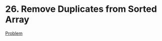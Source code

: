 # 26. Remove Duplicates from Sorted Array

[Problem](https://leetcode.com/problems/remove-duplicates-from-sorted-array/)

